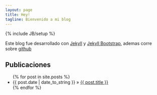 ```yaml
---
layout: page
title: Hey!
tagline: Bienvenido a mi blog
---
```

{% include JB/setup %}

Este blog fue desarrollado con [Jekyll](http://jekyllbootstrap.com/usage/jekyll-quick-start.html) y [Jekyll Bootstrap](http://jekyllbootstrap.com), ademas corre sobre [github](http://github.com/)


## Publicaciones

<ul class="posts">
  {% for post in site.posts %}
    <li><span>{{ post.date | date_to_string }}</span> &raquo; <a href="{{ BASE_PATH }}{{ post.url }}">{{ post.title }}</a></li>
  {% endfor %}
</ul>
